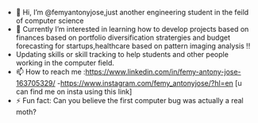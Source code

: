 - 👋 Hi, I’m @femyantonyjose,just another engineering student in the feild of computer science
- 👀  Currently I’m interested in learning how to develop projects based on finances based on portfolio diversification stratergies and budget forecasting for startups,healthcare based on pattern imaging analysis !!
- Updating skills or skill tracking to help students and other people working in the computer field.
- 📫 How to reach me :https://www.linkedin.com/in/femy-antony-jose-163705329/
-https://www.instagram.com/femy_antonyjose/?hl=en  [u can find me on insta using this link]
- ⚡ Fun fact: Can you believe the first computer bug was actually a real moth?

<!---
femyantonyjose/femyantonyjose is a ✨ special ✨ repository because its `README.md` (this file) appears on your GitHub profile.
You can click the Preview link to take a look at your changes.
--->
